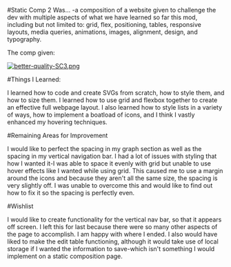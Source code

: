 #Static Comp 2 Was...
-a composition of a website given to challenge the dev with multiple aspects of what we have learned so far this mod, including but not limited to: grid, flex, positioning, tables, responsive layouts, media queries, animations, images, alignment, design, and typography.

The comp given:

[![better-quality-SC3.png](https://i.postimg.cc/W3QVwknv/better-quality-SC3.png)](https://postimg.cc/WF6x2tCW)

#Things I Learned:

I learned how to code and create SVGs from scratch, how to style them, and how to size them. I learned how to use grid and flexbox together to create an effective full webpage layout. I also learned how to style lists in a variety of ways, how to implement a boatload of icons, and I think I vastly enhanced my hovering techniques.

#Remaining Areas for Improvement

I would like to perfect the spacing in my graph section as well as the spacing in my vertical navigation bar. I had a lot of issues with styling that how I wanted it-I was able to space it evenly with grid but unable to use hover effects like I wanted while using grid. This caused me to use a margin around the icons and because they aren't all the same size, the spacing is very slightly off. I was unable to overcome this and would like to find out how to fix it so the spacing is perfectly even.

#Wishlist

I would like to create functionality for the vertical nav bar, so that it appears off screen. I left this for last because there were so many other aspects of the page to accomplish. I am happy with where I ended. I also would have liked to make the edit table functioning, although it would take use of local storage if I wanted the information to save-which isn't something I would implement on a static composition page.
